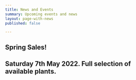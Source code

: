```yaml
---
title: News and Events
summary: Upcoming events and news
layout: page-with-news
published: false

---
```

## **Spring Sales!**

## Saturday 7th May 2022. Full selection of available plants.